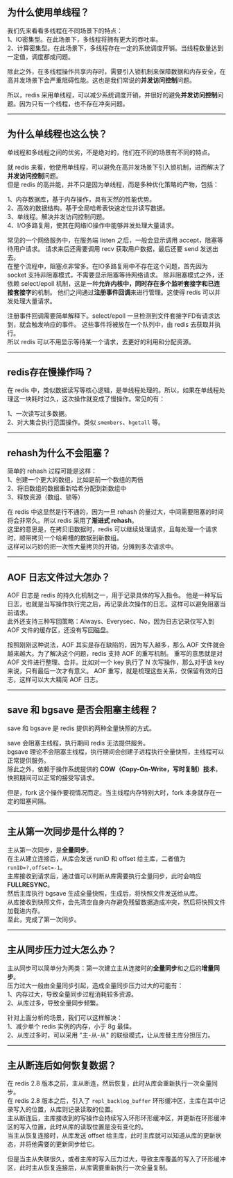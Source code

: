 ## 为什么使用单线程？
我们先来看看多线程在不同场景下的特点：   
1、IO密集型。在此场景下，多线程将拥有更大的吞吐率。   
2、计算密集型。在此场景下，多线程存在一定的系统调度开销。当线程数量达到一定值，调度都成问题。   

除此之外，在多线程操作共享内存时，需要引入锁机制来保障数据和内存安全，在高并发场景下会严重阻碍性能。这也是我们常说的**并发访问控制**问题。   

所以，redis 采用单线程，可以减少系统调度开销，并很好的避免**并发访问控制**问题。因为只有一个线程，也不存在冲突问题。

---

## 为什么单线程也这么快？
单线程和多线程之间的优劣，不是绝对的，他们在不同的场景有不同的特点。

就 redis 来看，他使用单线程，可以避免在高并发场景下引入锁机制，进而解决了**并发访问控制**问题。  
但是 redis 的高并能，并不只是因为单线程，而是多种优化策略的产物，包括：

1、内存数据库，基于内存操作，具有天然的性能优势。   
2、高效的数据结构。基于全局哈希表快速定位并读写数据。   
3、单线程。解决并发访问控制问题。   
4、I/O多路复用，使其在网络IO操作中能够并发处理大量请求。  

常见的一个网络服务中，在服务端 listen 之后，一般会显示调用 accept，阻塞等待用户请求。
请求来后还需要调用 recv 获取用户数据，最后还要 send 发送出去。     
在整个流程中，阻塞点非常多。在IO多路复用中不存在这个问题，首先因为 socket 支持非阻塞模式，不需要显示阻塞等待网络请求。
除非阻塞模式之外，还依赖 select/epoll 机制，这是一种**允许内核中，同时存在多个监听套接字和已连接套接字**的机制。
他们之间通过**注册事件回调**来进行管理。这使得 redis 可以并发处理大量请求。

注册事件回调需要简单解释下。select/epoll 一旦检测到文件套接字FD有请求达到，就会触发响应的事件。
这些事件将被放在一个队列中，由 redis 去获取并执行。   
所以 redis 可以不用显示等待某一个请求，去更好的利用和分配资源。

---

## redis存在慢操作吗？
<!-- https://baijiahao.baidu.com/s?id=1707123040872138305&wfr=spider&for=pc -->
<!-- https://zhuanlan.zhihu.com/p/120004818 -->


在 redis 中，类似数据读写等核心逻辑，是单线程处理的。所以，如果在单线程处理这一块耗时过久，这次操作就变成了慢操作。常见的有：  

1、一次读写过多数据。       
2、对大集合执行范围操作。类似 `smembers`、`hgetall` 等。       

---

## rehash为什么不会阻塞？
简单的 rehash 过程可能是这样：    
1、创建一个更大的数组，比如是前一个数组的两倍    
2、将旧数组的数据重新哈希分配到新数组中     
3、释放资源（数组、锁等）    

在 redis 中这显然是行不通的，因为一旦 rehash 的量过大，中间需要阻塞的时间将会非常久。所以 redis 采用了**渐进式 rehash**。   
这里的意思是，在拷贝旧数据时，redis 可以继续处理请求，且每处理一个请求时，顺带拷贝一个哈希槽的数据到新数组。   
这样可以巧妙的把一次性大量拷贝的开销，分摊到多次请求中。

---

## AOF 日志文件过大怎办？
AOF 日志是 redis 的持久化机制之一，用于记录具体的写入指令。
他是一种写后日志，也就是当写操作执行完之后，再记录此次操作的日志。这样可以避免阻塞当前请求。    
此外还支持三种写回策略：Always、Everysec、No，因为日志记录仅写入到 AOF 文件的缓存区，还没有写回磁盘。

按照刚刚这种说法，AOF 其实是存在缺陷的，因为写入越多，那么 AOF 文件就会越来越大。为了解决这个问题，redis 支持 AOF 的重写机制。
重写的意思就是对 AOF 文件进行整理、合并。比如对一个 key 执行了 N 次写操作，那么对于该 key 来说，只有最后一次才有意义。
AOF 重写，就是梳理这些关系，仅保留有效的日志，这样可以大大精简 AOF 日志。

---

## save 和 bgsave 是否会阻塞主线程？
save 和 bgsave 是 redis 提供的两种全量快照的方式。  
    
save 会阻塞主线程，执行期间 redis 无法提供服务。    
bgsave 理论不会阻塞主线程，执行期间会创建子进程执行全量快照，主线程可以正常提供服务。   
除此之外，依赖于操作系统提供的 **COW（Copy-On-Write，写时复制）技术**，快照期间可以正常的接受写请求。

但是，fork 这个操作要视情况而定。当主线程内存特别大时，fork 本身就存在一定的阻塞间隔。

---

## 主从第一次同步是什么样的？
主从第一次同步，是**全量同步**。     
在主从建立连接后，从库会发送 runID 和 offset 给主库，二者值为 `runID=?,offset=-1`。     
主库接收到请求后，通过值可以判断从库需要执行全量同步，此时会响应 **FULLRESYNC**。    
然后主库执行 bgsave 生成全量快照，生成后，将快照文件发送给从库。    
从库接收到快照文件，会先清空自身内存避免残留数据造成冲突，然后将快照文件加载进内存。   
至此，完成了第一次同步。

---

## 主从同步压力过大怎么办？
主从同步可以简单分为两类：第一次建立主从连接时的**全量同步**和之后的**增量同步**。     
压力过大一般由全量同步引起，造成全量同步压力过大的可能有：   
1、内存过大，导致全量同步过程消耗较多资源。   
2、从库过多，导致全量同步频繁。

针对上面分析的场景，我们可以这样解决：    
1、减少单个 redis 实例的内存，小于 8g 最佳。     
2、从库过多时，可以采用 "主-从-从" 的联级模式，让从库替主库分担压力。  

---

## 主从断连后如何恢复数据？
在 redis 2.8 版本之前，主从断连，然后恢复，此时从库会重新执行一次全量同步。    
在 redis 2.8 版本之后，引入了 `repl_backlog_buffer` 环形缓冲区，主库在其中记录写入的位置，从库则记录读取的位置。   
主从断连后，主库接收到的写操作会持续写入环形环形缓冲区，并更新在环形缓冲区的写入位置，此时从库的读取位置是没有变化的。   
当主从恢复连接时，从库发送 offset 给主库，此时主库就可以知道从库的更新状态，并将他需要的更新同步给它。

但是当主从失联很久，或者主库的写入压力过大，导致主库覆盖的写入了环形缓冲区，此时主从恢复连接后，从库需要重新执行一次全量复制。
